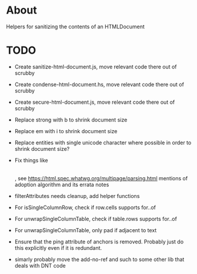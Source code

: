 
# About

Helpers for sanitizing the contents of an HTMLDocument

# TODO

* Create sanitize-html-document.js, move relevant code there out of scrubby
* Create condense-html-document.hs, move relevant code there out of scrubby
* Create secure-html-document.js, move relevant code there out of scrubby

* Replace strong with b to shrink document size
* Replace em with i to shrink document size
* Replace entities with single unicode character where possible in order
to shrink document size?
* Fix things like <b><table></table></b>, see https://html.spec.whatwg.org/multipage/parsing.html mentions of adoption
algorithm and its errata notes

* filterAttributes needs cleanup, add helper functions
* For isSingleColumnRow, check if row.cells supports for..of
* For unwrapSingleColumnTable, check if table.rows supports for..of
* For unwrapSingleColumnTable, only pad if adjacent to text

* Ensure that the ping attribute of anchors is removed. Probably just do this
explicitly even if it is redundant.
* simarly probably move the add-no-ref and such to some other lib that deals
with DNT code
